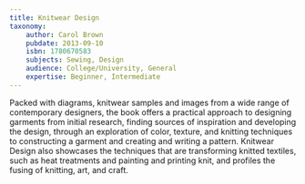 ```yaml
---
title: Knitwear Design
taxonomy:
	author: Carol Brown
	pubdate: 2013-09-10
	isbn: 1780670583
	subjects: Sewing, Design
	audience: College/University, General
	expertise: Beginner, Intermediate
---
```

Packed with diagrams, knitwear samples and images from a wide range of contemporary designers, the book offers a practical approach to designing garments from initial research, finding sources of inspiration and developing the design, through an exploration of color, texture, and knitting techniques to constructing a garment and creating and writing a pattern. Knitwear Design also showcases the techniques that are transforming knitted textiles, such as heat treatments and painting and printing knit, and profiles the fusing of knitting, art, and craft.